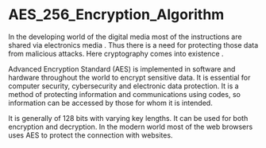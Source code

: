 # AES_256_Encryption_Algorithm

In the developing world of the digital media most of the instructions are shared via electronics media . Thus there is a need for protecting those data from malicious attacks. Here cryptography comes into existence . 

Advanced Encryption Standard (AES) is implemented in software and hardware throughout the world to encrypt sensitive data. It is essential for computer security, cybersecurity and electronic data protection. It is a method of protecting information and communications using codes, so information can be accessed by those for whom it is intended.

It is generally of 128 bits with varying key lengths. It can be used for both encryption and decryption. In the modern world most of the web browsers uses AES to protect the connection with websites.

